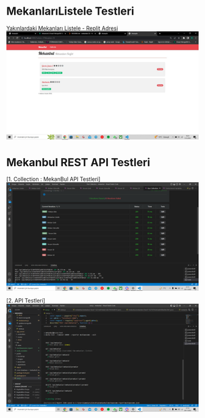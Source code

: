# MekanlarıListele Testleri

[Yakınlardaki Mekanları Listele - Replit Adresi](https://mekanbul.sedanurceylan.repl.co/?enlem=37&boylam=35)
![Yakınlardaki Mekanları Listele - Replit Adresi](./resimler/mekanlistelee.jpg)





# Mekanbul REST API Testleri


[1. Collection : MekanBul API Testleri]
![1. Collection : MekanBul API Testleri](./resimler/CollectionApiTest.png)

[2. API Testleri]
![2. API Testleri](./resimler/ApiTest.png)

